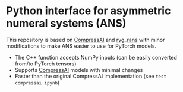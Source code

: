 # Python interface for asymmetric numeral systems (ANS)

This repository is based on [CompressAI](https://github.com/InterDigitalInc/CompressAI) and [ryg_rans](https://github.com/rygorous/ryg_rans) with minor modifications to make ANS easier to use for PyTorch models.

- The C++ function accepts NumPy inputs (can be easily converted from/to PyTorch tensors)
- Supports [CompressAI](https://github.com/InterDigitalInc/CompressAI) models with minimal changes
- Faster than the original CompressAI implementation (see `test-compressai.ipynb`)
